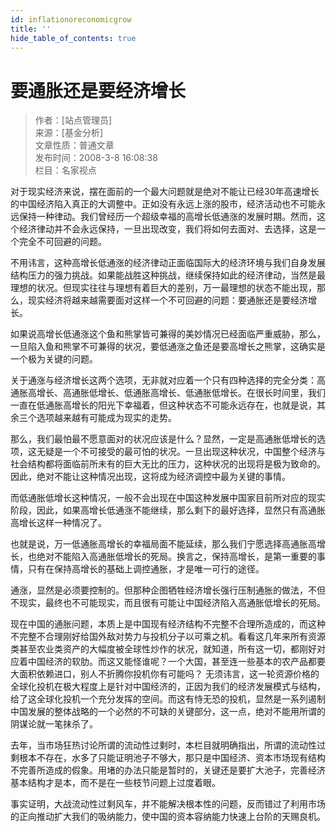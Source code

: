 ```yaml
---
id: inflationoreconomicgrow
title: ''
hide_table_of_contents: true
---
```


# 要通胀还是要经济增长

> 作者：[站点管理员] <br/>
> 来源：[基金分析] <br/>
> 文章性质：普通文章 <br/>
> 发布时间：2008-3-8 16:08:38 <br/>
> 栏目：名家视点

对于现实经济来说，摆在面前的一个最大问题就是绝对不能让已经30年高速增长的中国经济陷入真正的大调整中。正如没有永远上涨的股市，经济活动也不可能永远保持一种律动。我们曾经历一个超级幸福的高增长低通涨的发展时期。然而，这个经济律动并不会永远保持，一旦出现改变，我们将如何去面对、去选择，这是一个完全不可回避的问题。

不用讳言，这种高增长低通涨的经济律动正面临国际大的经济环境与我们自身发展结构压力的强力挑战。如果能战胜这种挑战，继续保持如此的经济律动，当然是最理想的状况。但现实往往与理想有着巨大的差别，万一最理想的状态不能出现，那么，现实经济将越来越需要面对这样一个不可回避的问题：要通胀还是要经济增长。

如果说高增长低通涨这个鱼和熊掌皆可兼得的美妙情况已经面临严重威胁，那么，一旦陷入鱼和熊掌不可兼得的状况，要低通涨之鱼还是要高增长之熊掌，这确实是一个极为关键的问题。

关于通涨与经济增长这两个选项，无非就对应着一个只有四种选择的完全分类：高通胀高增长、高通胀低增长、低通胀高增长、低通胀低增长。在很长时间里，我们一直在低通胀高增长的阳光下幸福着，但这种状态不可能永远存在，也就是说，其余三个选项越来越有可能成为现实的走势。

那么，我们最怕最不愿意面对的状况应该是什么？显然，一定是高通胀低增长的选项，这无疑是一个不可接受的最可怕的状况。一旦出现这种状况，中国整个经济与社会结构都将面临前所未有的巨大无比的压力，这种状况的出现将是极为致命的。因此，绝对不能让这种情况出现，这将成为经济调控中最为关键的事情。

而低通胀低增长这种情况，一般不会出现在中国这种发展中国家目前所对应的现实阶段，因此，如果高增长低通涨不能继续，那么剩下的最好选择，显然只有高通胀高增长这样一种情况了。

也就是说，万一低通胀高增长的幸福局面不能延续，那么我们宁愿选择高通胀高增长，也绝对不能陷入高通胀低增长的死局。换言之，保持高增长，是第一重要的事情，只有在保持高增长的基础上调控通胀，才是唯一可行的途径。

通涨，显然是必须要控制的。但那种企图牺牲经济增长强行压制通胀的做法，不但不现实，最终也不可能现实，而且很有可能让中国经济陷入高通胀低增长的死局。

现在中国的通胀问题，本质上是中国现有经济结构不完整不合理所造成的，而这种不完整不合理刚好给国外敌对势力与投机分子以可乘之机。看看这几年来所有资源类甚至农业类资产的大幅度被全球性炒作的状况，就知道，所有这一切，都刚好对应着中国经济的软肋。而这又能怪谁呢？一个大国，甚至连一些基本的农产品都要大面积依赖进口，别人不折腾你投机你有可能吗？
无须讳言，这一轮资源价格的全球化投机在极大程度上是针对中国经济的，正因为我们的经济发展模式与结构，给了这全球化投机一个充分发挥的空间。而这有恃无恐的投机，显然是一系列遏制中国发展的整体战略的一个必然的不可缺的关键部分，这一点，绝对不能用所谓的阴谋论就一笔抹杀了。 

去年，当市场狂热讨论所谓的流动性过剩时，本栏目就明确指出，所谓的流动性过剩根本不存在，水多了只能证明池子不够大，那只是中国经济、资本市场现有结构不完善所造成的假象。用堵的办法只能是暂时的，关键还是要扩大池子，完善经济基本结构才是本，而不是在一些枝节问题上过度着眼。

事实证明，大战流动性过剩风车，并不能解决根本性的问题，反而错过了利用市场的正向推动扩大我们的吸纳能力，使中国的资本容纳能力快速上台阶的天赐良机。
